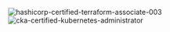 ![hashicorp-certified-terraform-associate-003](https://github.com/yungserge/yungserge/assets/128556285/8292cc84-abf2-4970-8f5d-fecf07e941cc)
![cka-certified-kubernetes-administrator](https://github.com/yungserge/yungserge/assets/128556285/086cfbcc-4cb9-44e0-9158-0841ab3ad89a)
